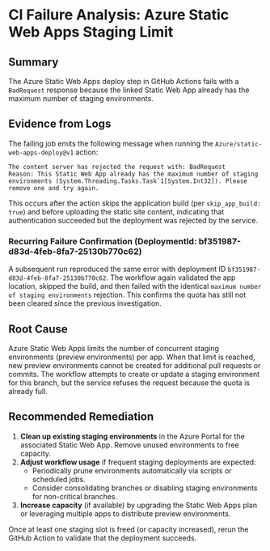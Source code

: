 # CI Failure Analysis: Azure Static Web Apps Staging Limit

## Summary
The Azure Static Web Apps deploy step in GitHub Actions fails with a `BadRequest` response because the linked Static Web App already has the maximum number of staging environments.

## Evidence from Logs
The failing job emits the following message when running the `Azure/static-web-apps-deploy@v1` action:

```
The content server has rejected the request with: BadRequest
Reason: This Static Web App already has the maximum number of staging environments (System.Threading.Tasks.Task`1[System.Int32]). Please remove one and try again.
```

This occurs after the action skips the application build (per `skip_app_build: true`) and before uploading the static site content, indicating that authentication succeeded but the deployment was rejected by the service.

### Recurring Failure Confirmation (DeploymentId: bf351987-d83d-4feb-8fa7-25130b770c62)

A subsequent run reproduced the same error with deployment ID `bf351987-d83d-4feb-8fa7-25130b770c62`. The workflow again validated the app location, skipped the build, and then failed with the identical `maximum number of staging environments` rejection. This confirms the quota has still not been cleared since the previous investigation.

## Root Cause
Azure Static Web Apps limits the number of concurrent staging environments (preview environments) per app. When that limit is reached, new preview environments cannot be created for additional pull requests or commits. The workflow attempts to create or update a staging environment for this branch, but the service refuses the request because the quota is already full.

## Recommended Remediation
1. **Clean up existing staging environments** in the Azure Portal for the associated Static Web App. Remove unused environments to free capacity.
2. **Adjust workflow usage** if frequent staging deployments are expected:
   - Periodically prune environments automatically via scripts or scheduled jobs.
   - Consider consolidating branches or disabling staging environments for non-critical branches.
3. **Increase capacity** (if available) by upgrading the Static Web Apps plan or leveraging multiple apps to distribute preview environments.

Once at least one staging slot is freed (or capacity increased), rerun the GitHub Action to validate that the deployment succeeds.

